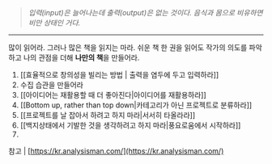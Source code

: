 > *입력(input)은 늘어나는데 출력(output)은 없는 것이다. 음식과 몸으로 비유하면 비만 상태인 거다.*

---

많이 읽어라. 그러나 많은 책을 읽지는 마라.
쉬운 책 한 권을 읽어도 작가의 의도를 파악하고 나의 관점을 더해 **나만의 책**을 만들어라.

1. [[효율적으로 창의성을 빌리는 방법 | 출력을 염두에 두고 입력하라]]
2. 수집 습관을 만들어라
3. [[아이디어는 재활용할 때 더 좋아진다|아이디어를 재활용하라]]
4. [[Bottom up, rather than top down|카테고리가 아닌 프로젝트로 분류하라]]
5. [[프로젝트를 날 잡아서 하려고 하지 마라|서서히 타올라라]]
6. [[백지상태에서 기발한 것을 생각하려고 하지 마라|풍요로움에서 시작하라]]
7. 

참고 |
[https://kr.analysisman.com/](https://kr.analysisman.com/)